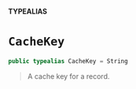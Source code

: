 **TYPEALIAS**

# `CacheKey`

```swift
public typealias CacheKey = String
```

> A cache key for a record.